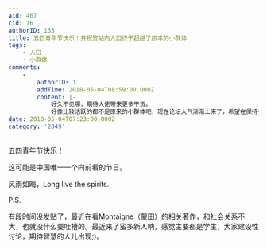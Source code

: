 ```yaml
---
aid: 467
cid: 16
authorID: 133
title: 五四青年节快乐！并祝贺站内人口终于超越了原本的小群体
tags:
    - 人口
    - 小群体
comments:
    -
        authorID: 1
        addTime: 2018-05-04T08:59:00.000Z
        content: |-
            好久不见哪，期待大佬带来更多干货。  
            好像比较活跃的都不是原来的小群体吧，现在论坛人气渐渐上来了，希望在保持多元化的同时能有良好的讨论氛围。
date: 2018-05-04T07:23:00.000Z
category: '2049'
---
```


五四青年节快乐！

这可能是中国唯一一个向前看的节日。

风雨如晦，Long live the spirits.

P.S.

有段时间没发贴了，最近在看Montaigne（蒙田）的相关著作，和社会关系不大，也就没什么要吐槽的。最近来了蛮多新人呐，感觉主要都是学生，大家建设性讨论，期待智慧的人儿出现;)。
